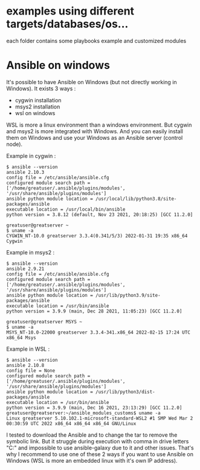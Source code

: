 # examples using different targets/databases/os...

each folder contains some playbooks example and customized modules

# Ansible on windows

It's possible to have Ansible on Windows (but not directly working in Windows). It exists 3 ways :

- cygwin installation
- msys2 installation
- wsl on windows

WSL is more a linux environment than a windows environment. But cygwin and msys2 is more integrated with Windows. And you can easily install them on Windows and use your Windows as an Ansible server (control node).

Example in cygwin :

    $ ansible --version
    ansible 2.10.3
    config file = /etc/ansible/ansible.cfg
    configured module search path = ['/home/greatuser/.ansible/plugins/modules', '/usr/share/ansible/plugins/modules']
    ansible python module location = /usr/local/lib/python3.8/site-packages/ansible
    executable location = /usr/local/bin/ansible
    python version = 3.8.12 (default, Nov 23 2021, 20:18:25) [GCC 11.2.0]

    greatuser@greatserver ~
    $ uname -a
    CYGWIN_NT-10.0 greatserver 3.3.4(0.341/5/3) 2022-01-31 19:35 x86_64 Cygwin

Example in msys2 :

    $ ansible --version
    ansible 2.9.21
    config file = /etc/ansible/ansible.cfg
    configured module search path = ['/home/greatuser/.ansible/plugins/modules', '/usr/share/ansible/plugins/modules']
    ansible python module location = /usr/lib/python3.9/site-packages/ansible
    executable location = /usr/bin/ansible
    python version = 3.9.9 (main, Dec 28 2021, 11:05:23) [GCC 11.2.0]

    greatuser@greatserver MSYS ~
    $ uname -a
    MSYS_NT-10.0-22000 greatserver 3.3.4-341.x86_64 2022-02-15 17:24 UTC x86_64 Msys

Example in WSL :

    $ ansible --version
    ansible 2.10.8
    config file = None
    configured module search path = ['/home/greatuser/.ansible/plugins/modules', '/usr/share/ansible/plugins/modules']
    ansible python module location = /usr/lib/python3/dist-packages/ansible
    executable location = /usr/bin/ansible
    python version = 3.9.9 (main, Dec 16 2021, 23:13:29) [GCC 11.2.0]
    greatuser@greatserver:~/ansible_modules_customs$ uname -a
    Linux greatserver 5.10.102.1-microsoft-standard-WSL2 #1 SMP Wed Mar 2 00:30:59 UTC 2022 x86_64 x86_64 x86_64 GNU/Linux

I tested to download the Ansible and to change the tar to remove the symbolic link. But it struggle during execution with comma in drive letters "C:\" and impossible to use ansible-galaxy due to it and other issues.
That's why I recommend to use one of these 2 ways if you want to use Ansible on Windows (WSL is more an embedded linux with it's own IP address).
